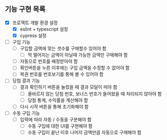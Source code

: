 ## 기능 구현 목록
- [x] 프로젝트 개발 환경 설정
  - [x] eslint + typescript 설정
  - [x] cypress 설정
- [ ] 구입 기능
  - [ ] 구입할 금액에 맞는 갯수를 구매할수 있어야 함
    - [ ] 딱 떨어지는 금액이 아닐때 가능한 금액만 구매해야 함
  - [ ] 자동으로 번호를 배정받아야 함
  - [ ] 확인버튼을 누른 이후에는 구입 금액을 수정할 수 없어야 함
  - [ ] 복권 번호를 번호보기를 통해 볼 수 있어야 함
- [ ] 당첨 결과 기능
  - [ ] 결과 확인하기 버튼을 눌렀을 때 결과 모달이 떠야 함
    - [ ] 올바르지 않는 당첨 번호, 보너스 번호가 들어왔을 때 처리되지 않아야 함
    - [ ] 당첨 통계, 수익률을 계산해야 함
  - [ ] 다시 시작 버튼을 통해 초기화해야 함
- [ ] 수동 구입 기능
  - [ ] 입력에 따라 자동 / 수동을 구분해야 함
    - [ ] 수동 구입에 대한 UI를 구현해야 함
    - [ ] 수동 구입이 끝난 이후 나머지 금액만큼 자동으로 구매해야 함